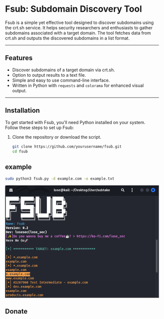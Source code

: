 # Fsub: Subdomain Discovery Tool

Fsub is a simple yet effective tool designed to discover subdomains using the crt.sh service. It helps security researchers and enthusiasts to gather subdomains associated with a target domain. The tool fetches data from crt.sh and outputs the discovered subdomains in a list format.

---

## Features

- Discover subdomains of a target domain via crt.sh.
- Option to output results to a text file.
- Simple and easy to use command-line interface.
- Written in Python with `requests` and `colorama` for enhanced visual output.

---

## Installation

To get started with Fsub, you'll need Python installed on your system. Follow these steps to set up Fsub:

1. Clone the repository or download the script.

   ```bash
   git clone https://github.com/yourusername/fsub.git
   cd fsub
## example
   ```bash
   sudo python3 fsub.py -d example.com -o example.txt
```
<img src='Screenshot From 2025-03-16 02-48-57.png' alt="photo"> 

## Donate
